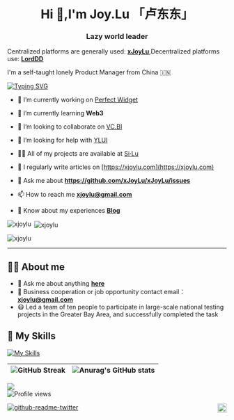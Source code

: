 
<h1 align="center">Hi 👋,I'm Joy.Lu 「卢东东」</h1>
<h3 align="center">Lazy world leader</h3>

Centralized platforms are generally used: **[xJoyLu](https://xjoylu.com)**,Decentralized platforms use: **[LordDD](https://lorddd.com)**

I'm a self-taught lonely Product Manager from China 🇮🇳

[![Typing SVG](https://readme-typing-svg.herokuapp.com?lines=%F0%9F%9B%B5%E5%BC%80%E6%91%A9%E6%89%98%E7%9A%84%E3%80%8C%E7%A4%BE%E4%BC%9A%E5%BA%95%E5%B1%82%E6%B5%81%E6%B5%AA%E6%B1%89%E3%80%8D;%F0%9F%8E%B9%E5%BC%B9%E9%B8%A1%E6%AF%9B%E7%9A%84%E3%80%8C%E7%A4%BE%E4%BC%9A%E5%BA%95%E5%B1%82%E6%B5%81%E6%B5%AA%E6%B1%89%E3%80%8D;%F0%9F%93%B8%E6%8B%8D%E7%85%A7%E7%89%87%E7%9A%84%E3%80%8C%E7%A4%BE%E4%BC%9A%E5%BA%95%E5%B1%82%E6%B5%81%E6%B5%AA%E6%B1%89%E3%80%8D;%F0%9F%8E%AE%E6%89%93%E6%B8%B8%E6%88%8F%E7%9A%84%E3%80%8C%E7%A4%BE%E4%BC%9A%E5%BA%95%E5%B1%82%E6%B5%81%E6%B5%AA%E6%B1%89%E3%80%8D;%E2%9C%8D%E5%86%99%E6%96%87%E5%AD%97%E7%9A%84%E3%80%8C%E7%A4%BE%E4%BC%9A%E5%BA%95%E5%B1%82%E6%B5%81%E6%B5%AA%E6%B1%89%E3%80%8D)](https://git.io/typing-svg)

- 🔭 I’m currently working on [Perfect Widget](https://apps.apple.com/cn/app/perfect-widget-%E4%B8%93%E5%B1%9E%E5%AE%8C%E7%BE%8E%E5%B0%8F%E7%BB%84%E4%BB%B6%E4%B8%BB%E9%A2%98%E5%85%85%E7%94%B5%E5%8A%A8%E6%80%81/id1619262787)

- 🌱 I’m currently learning **Web3**

- 👯 I’m looking to collaborate on [VC.BI](https://vc.bi)

- 🤝 I’m looking for help with [YLUI](https://github.com/xJoyLu/ylui)

- 👨‍💻 All of my projects are available at [Si·Lu](https://si.lu)

- 📝 I regularly write articles on [https://xjoylu.com](https://xjoylu.com)

- 💬 Ask me about **https://github.com/xJoyLu/xJoyLu/issues**

- 📫 How to reach me **xjoylu@gmail.com**

- 📄 Know about my experiences **[Blog](https://ldd.cc)**

<p><img align="left" src="https://github-readme-stats.vercel.app/api/top-langs?username=xjoylu&show_icons=true&locale=en&layout=compact" alt="xjoylu" /></p>

<p>&nbsp;<img align="center" src="https://github-readme-stats.vercel.app/api?username=xjoylu&show_icons=true&locale=en" alt="xjoylu" /></p>

<p><img align="center" src="https://github-readme-streak-stats.herokuapp.com/?user=xjoylu&" alt="xjoylu" /></p>

---

## 👨‍💻 About me

- 💬 Ask me about anything **[here](https://github.com/xJoyLu/xJoyLu/issues)**
- 📧 Business cooperation or job opportunity contact email：**xjoylu@gmail.com**
- 😷 Led a team of ten people to participate in large-scale national testing projects in the Greater Bay Area, and successfully completed the task

## 🧰 My Skills

[![My Skills](https://skillicons.dev/icons?i=md,html,css,js,php,mysql,py,qt,bootstrap,vue,figma,ai,ae,ps,swift,aws,gcp,codepen,discord,stackoverflow,raspberrypi,instagram,twitter,linkedin,docker,bots,electron,github,wordpress,cloudflare&theme=light)](https://skillicons.dev)

|![GitHub Streak](http://github-readme-streak-stats.herokuapp.com?user=xJoyLu&theme=tokyonight&date_format=M%20j%5B%2C%20Y%5D)|![Anurag's GitHub stats](https://github-readme-stats.vercel.app/api?username=xJoyLu&show_icons=true&theme=radical)|
| ------------- | ------------- |



![](https://img.shields.io/badge/day%20📅-7-blue)	
![Profile views](https://gpvc.arturio.dev/xJoyLu)

<a href="https://twitter.com/anuraghazru">
  <img align="right" alt="xJoyLu | Twitter" width="21px" src="https://raw.githubusercontent.com/anuraghazra/anuraghazra/master/assets/twitter.svg" />
</a>

[![github-readme-twitter](https://github-readme-twitter.gazf.vercel.app/api?id=xJoyLu)](https://twitter.com/xjoylu)
